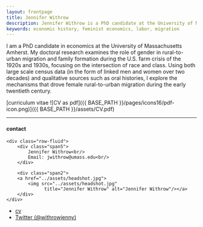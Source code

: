 ```yaml
---
layout: frontpage
title: Jennifer Withrow
description: Jennifer Withrow is a PhD candidate at the University of Massachusetts Amherst. 
keywords: economic history, feminist economics, labor, migration
---
```


I am a PhD candidate in economics at the University of Massachusetts Amherst. My doctoral research examines the role of gender in rural-to-urban migration and family formation during the U.S. farm crisis of the 1920s and 1930s, focusing on the intersection of race and class. Using both large scale census data (in the form of linked men and women over two decades) and qualitative sources such as  oral histories, I explore the mechanisms that drove female rural-to-urban migration during the early twentieth century.

[curriculum vitae ![CV as pdf]({{ BASE_PATH }}/pages/icons16/pdf-icon.png)]({{ BASE_PATH }}/assets/CV.pdf)<br/>


---


<div class="container">
<h4><a name="contact"></a>contact</h4>

    <div class="row-fluid">
        <div class="span5">
            Jennifer Withrow<br/>
            Email: jwithrow@umass.edu<br/>
        </div>

        <div class="span2">
        <a href="../assets/headshot.jpg">
            <img src="../assets/headshot.jpg"
                  title="Jennifer Withrow" alt="Jennifer Withrow"/></a>
        </div>
    </div>
</div>

<div class="navbar">
  <div class="navbar-inner">
      <ul class="nav">
          <li><a href="{{ BASE_PATH }}/assets/CV.pdf">cv</a></li>
          <li><a href="https://twitter.com/withrowjenny">Twitter (@withrowjenny)</a></li>
      </ul>
  </div>
</div>